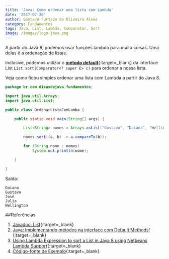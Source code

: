 ```yaml
---
title: 'Java: Como ordenar uma lista com Lambda'
date: '2017-07-26'
author: Gustavo Furtado de Oliveira Alves
category: Fundamentos
tags: Java, List, Lambda, Comparator, Sort
image: /images/logo-java.png
---
```


A partir do Java 8, podemos usar funções lambda para muita coisas.
Uma delas é a ordenação de listas.

Inclusive, podemos utilizar o 
[**método default**](http://dicasdejava.com.br/java-implementando-metodos-na-interface-com-default-methods/){:target=\_blank}
da interface List `List.sort(Comparator<? super E> c)` para ordenar a nossa lista.  

Veja como ficou simples ordenar uma lista com Lambda a partir do Java 8.

```java
package br.com.dicasdejava.fundamentos;

import java.util.Arrays;
import java.util.List;

public class OrdenarListaComLamba {

	public static void main(String[] args) {

		List<String> nomes = Arrays.asList("Gustavo", "Daiana", "Wellington", "José", "Julia");

		nomes.sort((a, b) -> a.compareTo(b));

		for (String nome : nomes)
			System.out.println(nome);

	}

}
```

Saída:
 
```
Daiana
Gustavo
José
Julia
Wellington
```

##Referências

1. [Javadoc: List](https://docs.oracle.com/javase/8/docs/api/java/util/List.html){:target=\_blank}
2. [Java: Implementando métodos na interface com Default Methods!](http://dicasdejava.com.br/java-implementando-metodos-na-interface-com-default-methods/){:target=\_blank}
3. [Using Lambda Expression to sort a List in Java 8 using Netbeans Lambda Support](https://sanaulla.info/2013/03/11/using-lambda-expression-to-sort-a-list-in-java-8-using-netbeans-lambda-support/){:target=\_blank}
4. [Código-fonte de Exemplo](https://github.com/gustavofoa/examples.dicasdejava.com.br){:target=\_blank}